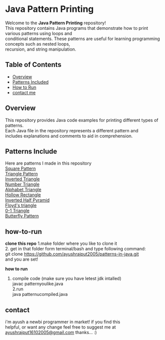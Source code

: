 # Java Pattern Printing

Welcome to the **Java Pattern Printing** repository!<br> This repository contains Java programs that demonstrate how to print various patterns using loops and<br> conditional statements. These patterns are useful for learning programming concepts such as nested loops,<br> recursion, and string manipulation.

## Table of Contents

- [Overview](#overview)
- [Patterns Included](#patterns-included)
- [How to Run](#how-to-run)
- [contact me](#contact)

## Overview

This repository provides Java code examples for printing different types of patterns.<br> Each Java file in the repository represents a different pattern and<br> includes explanations and comments to aid in comprehension.

## Patterns Include
Here are patterns I made in this repository<br>
[Square Pattern](squarepattern.java)<br>
[Triangle Pattern](triangle.java)<br>
[Inverted Triangle](invertedtriangle.java)<br>
[Number Triangle](numbertriangle.java)<br>
[Alphabet Triangle](characterpattern.java)<br>
[Hollow Rectangle](hollowrect.java)<br>
[Inverted Half Pyramid ](invertedhaldpyramid.java)<br>
[Floyd's triangle](floyds_triangle.java)<br>
[0-1 Triangle](bytetriangle.java)<br>
[Butterfly Pattern](butterflypattern.java)<br> 




## how-to-run
**clone this repo**
1.make folder where you like to clone it<br>
2. get in that folder form terminal/bash and type following command: <br>
    git clone https://github.com/ayushrajput2005/patterns-in-java.git <br>
and you are set!

**how to run**
1. compile code (make sure you have letest jdk intalled)<br>
    javac patternyoulike.java<br>
2.run<br>
    java patternucompiled.java<br>

## contact
i'm ayush a newbi programmer in market! if you find this <br>
helpful, or want any change feel free to suggest me at <br>
ayushrajput16102005@gmail.com   thanks... :)

